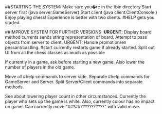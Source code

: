 ##STARTING THE SYSTEM:
	Make sure you�re in the /bin directory
	Start server first (java server.GameServer)
	Start client (java client.ClientConsole <id>)
	Enjoy playing chess! Experience is better with two clients. #HELP gets you started.


##IMPROVE SYSTEM FOR FURTHER VERSIONS:
<b>URGENT</b>: Display board method currents sends string representation of board.
	Attempt to pass objects from server to client.
URGENT: Handle promotion/en pessant/castling.
#start currently restarts game if already started.
Split out UI from all the chess classes as much as possible

If currently in a game, ask before starting a new game. Also lower the number of players in the old game.

Move all #help commands to server side.
Separate #help commands for GameServer and Server.
Split Server/Client commands into separate methods.

See about lowering player count in other circumstances.
Currently the player who sets up the game is white.
	Also, currently colour has no impact on game.
Can currently move "##?##???????????" with valid move.
